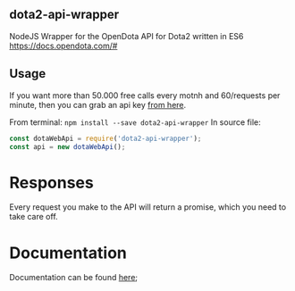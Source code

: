 ## dota2-api-wrapper
NodeJS Wrapper for the OpenDota API for Dota2 written in ES6<br>
https://docs.opendota.com/#

## Usage
If you want more than 50.000 free calls every motnh and 60/requests per minute, then you can grab an api key [from here](https://www.opendota.com/api-keys).

From terminal:
`npm install --save dota2-api-wrapper`
In source file:
```js
const dotaWebApi = require('dota2-api-wrapper');
const api = new dotaWebApi();
```

# Responses
Every request you make to the API will return a promise, which you need to take care off.

# Documentation

Documentation can be found [here](https://docs.magnusjensen.dk/dota-wrapper/);